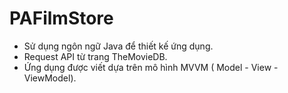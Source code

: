 # PAFilmStore

- Sử dụng ngôn ngữ Java để thiết kế ứng dụng.
- Request API từ trang TheMovieDB.
- Ứng dụng được viết dựa trên mô hình MVVM (
Model - View - ViewModel).
